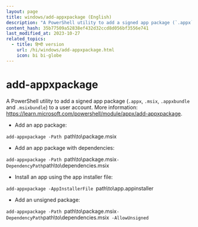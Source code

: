 ```yaml
---
layout: page
title: windows/add-appxpackage (English)
description: "A PowerShell utility to add a signed app package (`.appx`, `.msix`, `.appxbundle` and `.msixbundle`) to a user account."
content_hash: 35b77509a52838ef432d32ccd8d056bf3556e741
last_modified_at: 2023-10-27
related_topics:
  - title: हिन्दी version
    url: /hi/windows/add-appxpackage.html
    icon: bi bi-globe
---
```

# add-appxpackage

A PowerShell utility to add a signed app package (`.appx`, `.msix`, `.appxbundle` and `.msixbundle`) to a user account.
More information: <https://learn.microsoft.com/powershell/module/appx/add-appxpackage>.

- Add an app package:

`add-appxpackage -Path `<span class="tldr-var badge badge-pill bg-dark-lm bg-white-dm text-white-lm text-dark-dm font-weight-bold">path\to\package.msix</span>

- Add an app package with dependencies:

`add-appxpackage -Path `<span class="tldr-var badge badge-pill bg-dark-lm bg-white-dm text-white-lm text-dark-dm font-weight-bold">path\to\package.msix</span>` -DependencyPath `<span class="tldr-var badge badge-pill bg-dark-lm bg-white-dm text-white-lm text-dark-dm font-weight-bold">path\to\dependencies.msix</span>

- Install an app using the app installer file:

`add-appxpackage -AppInstallerFile `<span class="tldr-var badge badge-pill bg-dark-lm bg-white-dm text-white-lm text-dark-dm font-weight-bold">path\to\app.appinstaller</span>

- Add an unsigned package:

`add-appxpackage -Path `<span class="tldr-var badge badge-pill bg-dark-lm bg-white-dm text-white-lm text-dark-dm font-weight-bold">path\to\package.msix</span>` -DependencyPath `<span class="tldr-var badge badge-pill bg-dark-lm bg-white-dm text-white-lm text-dark-dm font-weight-bold">path\to\dependencies.msix</span>` -AllowUnsigned`
